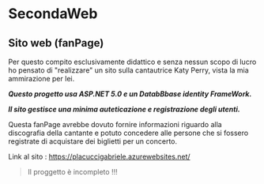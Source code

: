 # SecondaWeb
## Sito web (fanPage) 

Per questo compito esclusivamente didattico e senza nessun scopo di lucro ho pensato di "realizzare" un sito sulla cantautrice Katy Perry, vista la mia ammirazione per lei.

***Questo progetto usa ASP.NET 5.0 e un DatabBbase identity FrameWork.***

***Il sito gestisce una minima auteticazione e registrazione degli utenti.*** 


Questa fanPage avrebbe dovuto fornire informazioni riguardo alla discografia della cantante e potuto concedere alle persone che si fossero registrate di acquistare dei biglietti per un concerto. 

Link al sito : https://placuccigabriele.azurewebsites.net/

> Il proggetto è incompleto !!!
